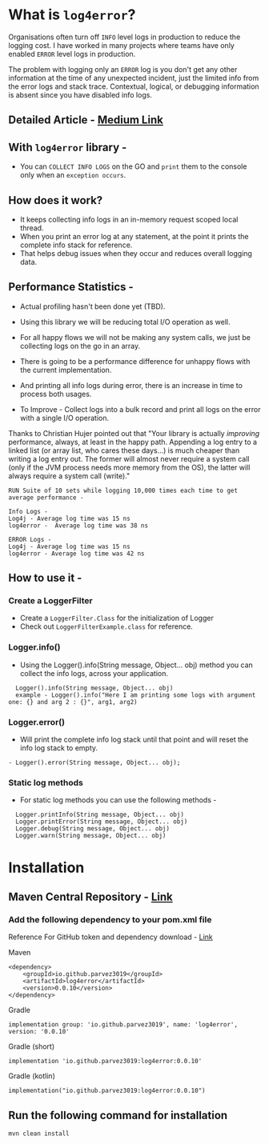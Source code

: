 # What is `log4error`?

Organisations often turn off `INFO` level logs in production to reduce the logging cost.
I have worked in many projects where teams have only enabled `ERROR` level logs in production.

The problem with logging only an `ERROR` log is you don't get any other information at the time of any unexpected incident, just the limited info from the error logs and stack trace.
Contextual, logical, or debugging information is absent since you have disabled info logs.

## Detailed Article -  [Medium Link](https://medium.com/@pha3019/log4error-java-library-for-reduced-info-level-logging-5f1c29867fc4)

## With `log4error` library -
- You can `COLLECT INFO LOGS` on the GO and `print` them to the console only when an `exception occurs`.

## How does it work? 
- It keeps collecting info logs in an in-memory request scoped local thread.
- When you print an error log at any statement, at the point it prints the complete info stack for reference.
- That helps debug issues when they occur and reduces overall logging data.

## Performance Statistics -

- Actual profiling hasn't been done yet (TBD).
- Using this library we will be reducing total I/O operation as well.
- For all happy flows we will not be making any system calls, we just be collecting logs on the go in an array.

- There is going to be a performance difference for unhappy flows with the current implementation.
- And printing all info logs during error, there is an increase in time to process both usages.
- To Improve - Collect logs into a bulk record and print all logs on the error with a single I/O operation.

Thanks to Christian Hujer pointed out that "Your library is actually _improving_ performance, always, at least in the happy path. Appending a log entry to a linked list (or array list, who cares these days…) is much cheaper than writing a log entry out. The former will almost never require a system call (only if the JVM process needs more memory from the OS), the latter will always require a system call (write)."


```
RUN Suite of 10 sets while logging 10,000 times each time to get average performance -

Info Logs -
Log4j - Average log time was 15 ns
log4error -  Average log time was 38 ns

ERROR Logs - 
Log4j - Average log time was 15 ns
log4error - Average log time was 42 ns
```

## How to use it -

### Create a LoggerFilter
- Create a `LoggerFilter.Class` for the initialization of Logger
- Check out `LoggerFilterExample.class` for reference.

### Logger.info()
- Using the Logger().info(String message, Object... obj) method you can collect the info logs, across your application.

```
  Logger().info(String message, Object... obj)
  example - Logger().info("Here I am printing some logs with argument one: {} and arg 2 : {}", arg1, arg2)
```

### Logger.error()
- Will print the complete info log stack until that point and will reset the info log stack to empty.
```
- Logger().error(String message, Object... obj);
```

### Static log methods
- For static log methods you can use the following methods -
```
  Logger.printInfo(String message, Object... obj)
  Logger.printError(String message, Object... obj)
  Logger.debug(String message, Object... obj)
  Logger.warn(String message, Object... obj)
```

# Installation

## Maven Central Repository - [Link](https://central.sonatype.com/artifact/io.github.parvez3019/log4error)

### Add the following dependency to your pom.xml file


Reference For GitHub token and dependency download - [Link](https://docs.github.com/en/packages/working-with-a-github-packages-registry/working-with-the-apache-maven-registry#authenticating-to-github-packages)

Maven 
```
<dependency>
    <groupId>io.github.parvez3019</groupId>
    <artifactId>log4error</artifactId>
    <version>0.0.10</version>
</dependency>
```

Gradle
```
implementation group: 'io.github.parvez3019', name: 'log4error', version: '0.0.10'
```

Gradle (short)
```
implementation 'io.github.parvez3019:log4error:0.0.10'
```

Gradle (kotlin)
```
implementation("io.github.parvez3019:log4error:0.0.10")
```


## Run the following command for installation
```
mvn clean install
```


